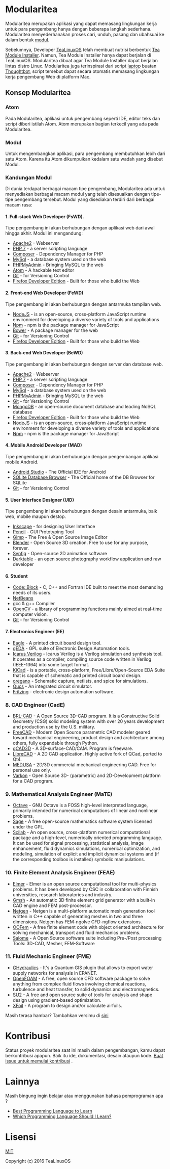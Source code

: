 # Modularitea
Modularitea merupakan aplikasi yang dapat memasang lingkungan kerja untuk para pengembang hanya dengan beberapa langkah sederhana. Modularitea menyederhanakan proses cari, unduh, pasang dan ubahsuai  ke dalam bentuk [modul](#modul).

Sebelumnya, Developer [TeaLinuxOS](http://tealinuxos.org) telah membuat nutrisi berbentuk [Tea Module Installer](https://github.com/tealinuxos/tea-module-installer). Namun, Tea Module Installer hanya dapat berjalan di TeaLinuxOS. Modularitea dibuat agar Tea Module Installer dapat berjalan lintas distro Linux. Modularitea juga terinspirasi dari script [laptop](https://thoughtbot.com/tools) buatan [Thoughtbot](https://thoughtbot.com/), script tersebut dapat secara otomatis memasang lingkungan kerja pengembang Web di platform Mac.

## Konsep Modularitea

### Atom
Pada Modularitea, aplikasi untuk pengembang seperti IDE, editor teks dan script diberi istilah Atom. Atom merupakan bagian terkecil yang ada pada Modularitea.

### Modul
Untuk mengembangkan aplikasi, para pengembang membutuhkan lebih dari satu Atom. Karena itu Atom dikumpulkan kedalam satu wadah yang disebut Modul.

### Kandungan Modul
Di dunia terdapat berbagai macam tipe pengembang, Modularitea ada untuk menyediakan berbagai macam modul yang telah disesuaikan dengan tipe-tipe pengembang tersebut. Modul yang disediakan terdiri dari berbagai macam rasa:

#### 1. Full-stack Web Developer (FsWD).
Tipe pengembang ini akan berhubungan dengan aplikasi web dari awal hingga akhir.
Modul ini mengandung:
- [Apache2](https://httpd.apache.org/) - Webserver
- [PHP 7](http://php.net) - a server scripting language
- [Composer](https://getcomposer.org/) -  Dependency Manager for PHP
- [MySql](https://www.mysql.com/) - a database system used on the web
- [PHPMyAdmin](https://www.phpmyadmin.net/) - Bringing MySQL to the web
- [Atom](https://atom.io/) - A hackable text editor
- [Git](https://git-scm.com/) - for Versioning Control
- [Firefox Developer Edition](https://www.mozilla.org/en-US/firefox/developer/) - Built for those who build the Web

#### 2. Front-end Web Developer (FeWD)
Tipe pengembang ini akan berhubungan dengan antarmuka tampilan web.
- [NodeJS](https://nodejs.org) -  is an open-source, cross-platform JavaScript runtime environment for developing a diverse variety of tools and applications
- [Npm](https://www.npmjs.com/) - npm is the package manager for JavaScript
- [Bower](https://bower.io/) - A package manager for the web
- [Git](https://git-scm.com/) - for Versioning Control
- [Firefox Developer Edition](https://www.mozilla.org/en-US/firefox/developer/) - Built for those who build the Web

#### 3. Back-end Web Developer (BeWD)
Tipe pengembang ini akan berhubungan dengan server dan database web.
- [Apache2](https://httpd.apache.org/) - Webserver
- [PHP 7](http://php.net) - a server scripting language
- [Composer](https://getcomposer.org/) -  Dependency Manager for PHP
- [MySql](https://www.mysql.com/) - a database system used on the web
- [PHPMyAdmin](https://www.phpmyadmin.net/) - Bringing MySQL to the web
- [Git](https://git-scm.com/) - for Versioning Control
- [MongoDB](https://www.mongodb.com/) - an open-source document database and leading NoSQL database
- [Firefox Developer Edition](https://www.mozilla.org/en-US/firefox/developer/) - Built for those who build the Web
- [NodeJS](https://nodejs.org) -  is an open-source, cross-platform JavaScript runtime environment for developing a diverse variety of tools and applications
- [Npm](https://www.npmjs.com/) - npm is the package manager for JavaScript

#### 4. Mobile Android Developer (MAD)
Tipe pengembang ini akan berhubungan dengan pengembangan aplikasi mobile Android.
- [Android Studio](https://developer.android.com/studio/index.html) - The Official IDE for Android
- [SQLite Database Browser](http://sqlitebrowser.org/) - The Official home of the DB Browser for SQLite
- [Git](https://git-scm.com/) - for Versioning Control

#### 5. User Interface Designer (UID)
Tipe pengembang ini akan berhubungan dengan desain antarmuka, baik web, mobile maupun destop.
- [Inkscape](https://inkscape.org/) - for designing User Interface
- [Pencil](http://pencil.evolus.vn/Next.html) - GUI Prototyping Tool
- [Gimp](https://www.gimp.org/) - The Free & Open Source Image Editor
- [Blender](https://www.blender.org/) - Open Source 3D creation. Free to use for any purpose, forever.
- [Synfig](http://www.synfig.org/) - Open-source 2D animation software
- [Darktable](http://www.darktable.org/) - an open source photography workflow application and raw developer

#### 6. Student
- [Code::Block](http://www.codeblocks.org/) - C, C++ and Fortran IDE built to meet the most demanding needs of its users.
- [NetBeans](http://netbeans.org/)
- gcc & g++ Compiler
- [OpenCV](http://opencv.org) - a library of programming functions mainly aimed at real-time computer vision.
- [Git](https://git-scm.com/) - for Versioning Control

#### 7. Electronics Engineer (EE)
- [Eagle](http://www.cadsoft.de/) - A printed circuit board design tool.
- [gEDA](http://www.geda-project.org/) - GPL suite of Electronic Design Automation tools.
- [Icarus Verilog](http://icarus.com/eda/verilog/) - Icarus Verilog is a Verilog simulation and synthesis tool. It operates as a compiler, compiling source code written in Verilog (IEEE-1364) into some target format.
- [KiCad](http://kicad-pcb.org/) - is a portable, cross-platform, Free/Libre/Open-Source EDA Suite that is capable of schematic and printed circuit board design.
- [oregano](https://github.com/drahnr/oregano) - Schematic capture, netlists, and spice for simulations.
- [Qucs](http://qucs.sourceforge.net/index.html) - An integrated circuit simulator.
- [Fritzing](http://fritzing.org/) - electronic design automation software.

### 8. CAD Engineer (CadE)
- [BRL-CAD](http://www.brlcad.org/) - A Open Source 3D-CAD program. It is a Constructive Solid Geometry (CSG) solid modeling system with over 20 years development and production use by the U.S. military.
- [FreeCAD](http://www.freecadweb.org/) - Modern Open Source parametric CAD modeler geared toward mechanical engineering, product design and architecture among others, fully expandable through Python.
- [gCAD3D](http://www.gcad3d.org/) - A 3D-surface-CAD/CAM. Program is freeware.
- [LibreCAD](http://librecad.org/cms/home.html) - A 2D CAD application. Highly active fork of QCad, ported to Qt4.
- [MEDUSA](http://www.cad-schroer.com/products/medusa4-personal.html) - 2D/3D commercial mechanical engineering CAD. Free for personal use only.
- [Varkon](http://varkon.sourceforge.net/) - Open Source 3D- (parametric) and 2D-Development platform for a CAD program.

### 9. Mathematical Analysis Engineer (MaTE)
- [Octave](http://www.gnu.org/software/octave/) - GNU Octave is a FOSS high-level interpreted language, primarily intended for numerical computations of linear and nonlinear problems.
- [Sage](http://www.sagemath.org/) - A free open-source mathematics software system licensed under the GPL.
- [Scilab](http://www.scilab.org/) - An open source, cross-platform numerical computational package and a high-level, numerically oriented programming language. It can be used for signal processing, statistical analysis, image enhancement, fluid dynamics simulations, numerical optimization, and modeling, simulation of explicit and implicit dynamical systems and (if the corresponding toolbox is installed) symbolic manipulations.

### 10. Finite Element Analysis Engineer (FEAE)
- [Elmer](http://www.csc.fi/english/pages/elmer) - Elmer is an open source computational tool for multi-physics problems. It has been developed by CSC in collaboration with Finnish universities, research laboratories and industry.
- [Gmsh](http://www.geuz.org/gmsh/) - An automatic 3D finite element grid generator with a built-in CAD engine and FEM post-processor.
- [Netgen](https://ngsolve.org/) - Netgen is a multi-platform automatic mesh generation tool written in C++ capable of generating meshes in two and three dimensions. Netgen has FEM-ngolve CFD-ngflow extensions.
- [OOFem](http://www.oofem.org/) - A free finite element code with object oriented architecture for solving mechanical, transport and fluid mechanics problems.
- [Salome](http://www.code-aster.org/V2/spip.php?article303) - A Open Source software suite including Pre-/Post processing Tools: 3D-CAD, Mesher, FEM-Software

### 11. Fluid Mechanic Engineer (FME)
- [GHydraulics](http://epanet.de/ghydraulics/) - It's a Quantum GIS plugin that allows to export water supply networks for analysis in EPANET.
- [OpenFOAM](http://www.openfoam.com/) - A free, open source CFD software package to solve anything from complex fluid flows involving chemical reactions, turbulence and heat transfer, to solid dynamics and electromagnetics.
- [SU2](http://su2.stanford.edu/) - A free and open source suite of tools for analysis and shape design using gradient-based optimization.
- [XFoil](http://ubuntuforums.org/showthread.php?t=288920) - A program to design and/or calculate airfoils.

Masih terasa hambar? Tambahkan versimu di [sini](https://github.com/tealinuxos/modularitea/issues/new)

# Kontribusi
Status proyek modularitea saat ini masih dalam pengembangan, kamu dapat berkontribusi apapun. Baik itu ide, dokumentasi, desain ataupun kode. [Buat issue untuk memulai kontribusi](https://github.com/tealinuxos/modularitea/issues/new) .

# Lainnya

Masih bingung ingin belajar atau menggunakan bahasa pemprograman apa ?

- [Best Programming Language to Learn](http://www.bestprogramminglanguagefor.me)
- [Which Programming Language Should I Learn?](http://choosing-a-language.techboss.co/)

# Lisensi
[MIT](http://opensource.org/licenses/MIT)

Copyright (c) 2016 TeaLinuxOS
